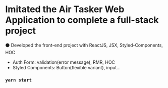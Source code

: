 #  Imitated the Air Tasker Web Application to complete a full-stack project
⚫ Developed the front-end project with ReactJS, JSX, Styled-Components, HOC

- Auth Form: validation(error message), RMR, HOC
- Styled Components: Button(flexible variant), input...


### `yarn start`

